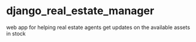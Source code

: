 # django_real_estate_manager
web app for helping real estate agents get updates on the available assets in stock
